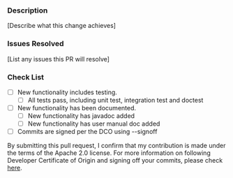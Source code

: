 ### Description
[Describe what this change achieves]
 
### Issues Resolved
[List any issues this PR will resolve]
 
### Check List
- [ ] New functionality includes testing.
  - [ ] All tests pass, including unit test, integration test and doctest
- [ ] New functionality has been documented.
  - [ ] New functionality has javadoc added
  - [ ] New functionality has user manual doc added
- [ ] Commits are signed per the DCO using --signoff 

By submitting this pull request, I confirm that my contribution is made under the terms of the Apache 2.0 license.
For more information on following Developer Certificate of Origin and signing off your commits, please check [here](https://github.com/opensearch-project/OpenSearch/blob/main/CONTRIBUTING.md#developer-certificate-of-origin).

